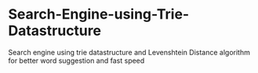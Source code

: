 # Search-Engine-using-Trie-Datastructure
Search engine using trie datastructure and Levenshtein Distance algorithm for better word suggestion and fast speed
